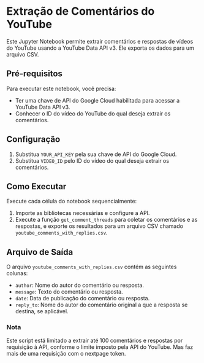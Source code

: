 # Extração de Comentários do YouTube

Este Jupyter Notebook permite extrair comentários e respostas de vídeos do YouTube usando a YouTube Data API v3. Ele exporta os dados para um arquivo CSV.

## Pré-requisitos

Para executar este notebook, você precisa:
- Ter uma chave de API do Google Cloud habilitada para acessar a YouTube Data API v3.
- Conhecer o ID do vídeo do YouTube do qual deseja extrair os comentários.

## Configuração

1. Substitua `YOUR_API_KEY` pela sua chave de API do Google Cloud.
2. Substitua `VIDEO_ID` pelo ID do vídeo do qual deseja extrair os comentários.

## Como Executar

Execute cada célula do notebook sequencialmente:
1. Importe as bibliotecas necessárias e configure a API.
2. Execute a função `get_comment_threads` para coletar os comentários e as respostas, e exporte os resultados para um arquivo CSV chamado `youtube_comments_with_replies.csv`.

## Arquivo de Saída

O arquivo `youtube_comments_with_replies.csv` contém as seguintes colunas:
- `author`: Nome do autor do comentário ou resposta.
- `message`: Texto do comentário ou resposta.
- `date`: Data de publicação do comentário ou resposta.
- `reply_to`: Nome do autor do comentário original a que a resposta se destina, se aplicável.

### Nota

Este script está limitado a extrair até 100 comentários e respostas por requisição à API, conforme o limite imposto pela API do YouTube. Mas faz mais de uma requisição com o nextpage token. 

